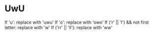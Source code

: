 # UwU

If 'u': replace with 'uwu'
If 'o': replace with 'owo'
If ('r' || 'l') && not first letter: replace with 'w'
If ('rr' || 'll'): replace with 'ww'
